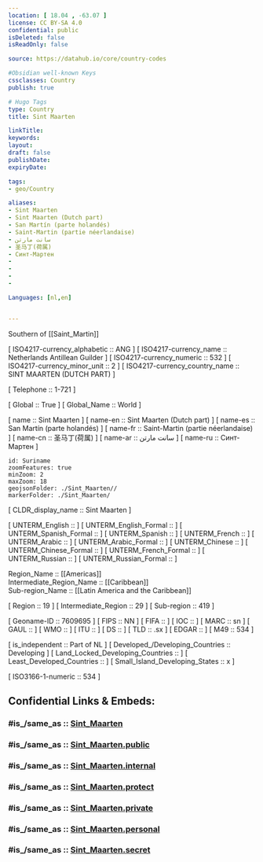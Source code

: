 ```yaml
---
location: [ 18.04 , -63.07 ] 
license: CC BY-SA 4.0
confidential: public
isDeleted: false
isReadOnly: false

source: https://datahub.io/core/country-codes

#Obsidian well-known Keys
cssclasses: Country
publish: true

# Hugo Tags
type: Country
title: Sint Maarten

linkTitle: 
keywords: 
layout: 
draft: false
publishDate:
expiryDate: 

tags:
- geo/Country

aliases:
- Sint Maarten
- Sint Maarten (Dutch part)
- San Martín (parte holandés)
- Saint-Martin (partie néerlandaise)
- سانت مارتن
- 圣马丁(荷属)
- Синт-Мартен
- 
- 
- 
- 

Languages: [nl,en] 


---
```


Southern of [[Saint_Martin]] 

[	ISO4217-currency_alphabetic	 :: ANG ] 
[	ISO4217-currency_name	 :: Netherlands Antillean Guilder ] 
[	ISO4217-currency_numeric	 :: 532 ] 
[	ISO4217-currency_minor_unit	 :: 2 ] 
[	ISO4217-currency_country_name	 :: SINT MAARTEN (DUTCH PART) ] 

[	Telephone	 :: 1-721 ] 

[	Global	 :: True ] 
[	Global_Name	 :: World ] 

[	name	 :: Sint Maarten ] 
[	name-en	 :: Sint Maarten (Dutch part) ] 
[	name-es	 :: San Martín (parte holandés) ] 
[	name-fr	 :: Saint-Martin (partie néerlandaise) ] 
[	name-cn	 :: 圣马丁(荷属) ] 
[	name-ar	 :: سانت مارتن ] 
[	name-ru	 :: Синт-Мартен ] 


```leaflet
id: Suriname
zoomFeatures: true 
minZoom: 2 
maxZoom: 18
geojsonFolder: ./Sint_Maarten//
markerFolder: ./Sint_Maarten/
```


[	CLDR_display_name	 :: Sint Maarten ] 

[	UNTERM_English	 ::  ] 
[	UNTERM_English_Formal	 ::  ] 
[	UNTERM_Spanish_Formal	 ::  ] 
[	UNTERM_Spanish	 ::  ] 
[	UNTERM_French	 ::  ] 
[	UNTERM_Arabic	 ::  ] 
[	UNTERM_Arabic_Formal	 ::  ] 
[	UNTERM_Chinese	 ::  ] 
[	UNTERM_Chinese_Formal	 ::  ] 
[	UNTERM_French_Formal	 ::  ] 
[	UNTERM_Russian	 ::  ] 
[	UNTERM_Russian_Formal	 ::  ] 

Region_Name ::  [[Americas]]  
Intermediate_Region_Name ::  [[Caribbean]]  
Sub-region_Name ::  [[Latin America and the Caribbean]] 

[	Region	 :: 19 ] 
[	Intermediate_Region	 :: 29 ] 
[	Sub-region	 :: 419 ] 

[	Geoname-ID	 :: 7609695 ] 
[	FIPS	 :: NN ] 
[	FIFA	 ::  ] 
[	IOC	 ::  ] 
[	MARC	 :: sn ] 
[	GAUL	 ::  ] 
[	WMO	 ::  ] 
[	ITU	 ::  ] 
[	DS	 ::  ] 
[	TLD	 :: .sx ] 
[	EDGAR	 ::  ] 
[	M49	 :: 534 ] 

[	is_independent	 :: Part of NL ] 
[	Developed_/Developing_Countries	 :: Developing ] 
[	Land_Locked_Developing_Countries	 ::  ] 
[	Least_Developed_Countries	 ::  ] 
[	Small_Island_Developing_States	 :: x ] 

[	ISO3166-1-numeric	 :: 534 ] 


## Confidential Links & Embeds: 

### #is_/same_as :: [Sint_Maarten](/_Standards/Earth/Continent/America~Caribbean/Sint_Maarten.md) 

### #is_/same_as :: [Sint_Maarten.public](/_public/Earth/Continent/America~Caribbean/Sint_Maarten.public.md) 

### #is_/same_as :: [Sint_Maarten.internal](/_internal/Earth/Continent/America~Caribbean/Sint_Maarten.internal.md) 

### #is_/same_as :: [Sint_Maarten.protect](/_protect/Earth/Continent/America~Caribbean/Sint_Maarten.protect.md) 

### #is_/same_as :: [Sint_Maarten.private](/_private/Earth/Continent/America~Caribbean/Sint_Maarten.private.md) 

### #is_/same_as :: [Sint_Maarten.personal](/_personal/Earth/Continent/America~Caribbean/Sint_Maarten.personal.md) 

### #is_/same_as :: [Sint_Maarten.secret](/_secret/Earth/Continent/America~Caribbean/Sint_Maarten.secret.md)


